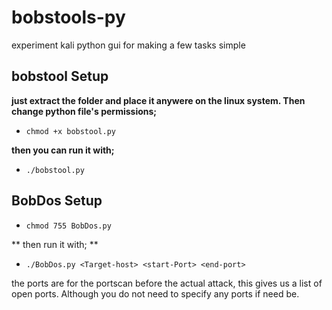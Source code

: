 # bobstools-py
experiment kali python gui for making a few tasks simple

## bobstool Setup ##

**just extract the folder and place it anywere on the linux system. Then change python file's permissions;**

* ```chmod +x bobstool.py```
 
**then you can run it with;**

* ```./bobstool.py```

## BobDos Setup ##

* ```chmod 755 BobDos.py```

** then run it with; **

* ```./BobDos.py <Target-host> <start-Port> <end-port>```

the ports are for the portscan before the actual attack, this gives us a list of open ports.
Although you do not need to specify any ports if need be.
